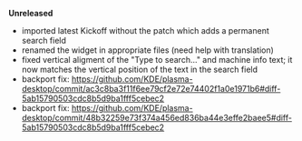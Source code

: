 **Unreleased**
- imported latest Kickoff without the patch which adds a permanent search field 
- renamed the widget in appropriate files (need help with translation)
- fixed vertical aligment of the "Type to search..." and machine info text; it now matches the vertical position of the text in the search field
- backport fix: https://github.com/KDE/plasma-desktop/commit/ac3c8ba3f11f6ee79cf2e72e74402f1a0e1971b6#diff-5ab15790503cdc8b5d9ba1fff5cebec2
- backport fix: https://github.com/KDE/plasma-desktop/commit/48b32259e73f374a456ed836ba44e3effe2baee5#diff-5ab15790503cdc8b5d9ba1fff5cebec2

